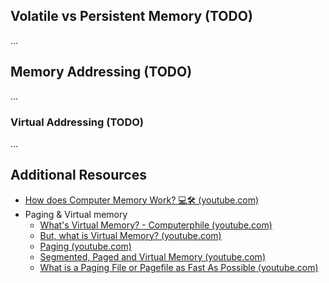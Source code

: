 
## Volatile vs Persistent Memory (TODO)

...

## Memory Addressing (TODO)
...
### Virtual Addressing (TODO)
...

## Additional Resources
- [How does Computer Memory Work? 💻🛠 (youtube.com)](https://www.youtube.com/watch?v=7J7X7aZvMXQ)
- Paging & Virtual memory
	- [What's Virtual Memory? - Computerphile (youtube.com)](https://www.youtube.com/watch?v=5lFnKYCZT5o)
	- [But, what is Virtual Memory? (youtube.com)](https://www.youtube.com/watch?v=A9WLYbE0p-I)
	- [Paging (youtube.com)](https://www.youtube.com/watch?v=pJ5ezHfJokw)
	- [Segmented, Paged and Virtual Memory (youtube.com)](https://www.youtube.com/watch?v=p9yZNLeOj4s)
	- [What is a Paging File or Pagefile as Fast As Possible (youtube.com)](https://www.youtube.com/watch?v=1VDP5TCAK2c)
